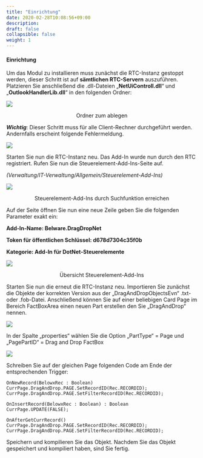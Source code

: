 ```yaml
---
title: "Einrichtung"
date: 2020-02-28T10:08:56+09:00
description: 
draft: false
collapsible: false
weight: 1
---
```


#### Einrichtung

Um das Modul zu installieren muss zunächst die RTC-Instanz gestoppt werden, dieser Schritt ist auf **sämtlichen RTC-Servern** auszuführen. Platzieren Sie anschließend die .dll-Dateien „**NetUiControll.dll**“ und „**OutlookHandlerLib.dll**“ in den folgenden Ordner:

![](/images/connectornav/dragdrop/einr1.png)<center>Ordner zum ablegen</center>

***Wichtig***: Dieser Schritt muss für alle Client-Rechner durchgeführt werden. Andernfalls erscheint folgende Fehlermeldung.

![](/images/connectornav/dragdrop/error_message.png)

Starten Sie nun die RTC-Instanz neu.
Das Add-In wurde nun durch den RTC registriert. Rufen Sie nun die Steuerelement-Add-Ins-Seite auf.

*(Verwaltung/IT-Verwaltung/Allgemein/Steuerelement-Add-Ins)*

![](/images/connectornav/dragdrop/einr2.png)<center>Steuerelement-Add-Ins durch Suchfunktion erreichen</center>

Auf der Seite öffnen Sie nun eine neue Zeile geben Sie die folgenden Parameter exakt ein:

**Add-In-Name:     Belware.DragDropNet**

**Token für öffentlichen Schlüssel: d678d7304c35f0b**

**Kategorie:    Add-In für DotNet-Steuerelemente**

![](/images/connectornav/dragdrop/einr3.png)<center>Übersicht Steuerelement-Add-Ins</center>

Starten Sie nun die erneut die RTC-Instanz neu.
Importieren Sie zunächst die Objekte der korrekten Version aus der „DragAndDropObjectsEvn“ .txt- oder .fob-Datei.
Anschließend können Sie auf einer beliebigen Card Page im Bereich FactBoxArea einen neuen Part erstellen den Sie „DragAndDrop“ nennen.

![](/images/connectornav/dragdrop/einr4.png)

In der Spalte „properties“ wählen Sie die Option „PartType“ = Page und „PagePartID“ = Drag and Drop FactBox

![](/images/connectornav/dragdrop/einr5.png)

Schreiben Sie auf der gleichen Page folgenden Code am Ende der entsprechenden Trigger:

```
OnNewRecord(BelowxRec : Boolean)
CurrPage.DragAndDrop.PAGE.SetRecordID(Rec.RECORDID);
CurrPage.DragAndDrop.PAGE.SetFilterRecordID(Rec.RECORDID);

OnInsertRecord(BelowxRec : Boolean) : Boolean
CurrPage.UPDATE(FALSE);

OnAfterGetCurrRecord()
CurrPage.DragAndDrop.PAGE.SetRecordID(Rec.RECORDID);
CurrPage.DragAndDrop.PAGE.SetFilterRecordID(Rec.RECORDID);
```


Speichern und kompilieren Sie das Objekt.
Nachdem Sie das Objekt gespeichert und kompiliert haben, sind Sie fertig.